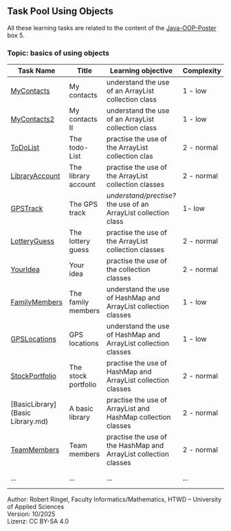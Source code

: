 ## Task Pool Using Objects

All these learning tasks are related to the content of the [Java-OOP-Poster](../JavaPosterOOP_engl.pdf) box 5. 

### Topic: basics of using objects


| **Task Name**                                    | **Title**                         | **Learning objective**                                      | **Complexity** | **Task type**          |
| ------------------------------------------------ | --------------------------------- | ----------------------------------------------------------- | -------------- | ---------------------- |
| [MyContacts](MyContacts.md)                      | My contacts                       | understand the use of an ArrayList collection class         | 1 - low        | worked-out-example     |
| [MyContacts2](MyContacts2.md)                    | My contacts II                    | understand the use of an ArrayList collection class         | 1 - low        | completion task        |
| [ToDoList](ToDoList.md)                          | The todo-List                     | practise the use of the ArrayList collection clas           | 2 - normal     | imitation task         |
| [LibraryAccount](LibraryAccount.md)              | The library account               | practise the use of the ArrayList collection classes        | 2 - normal     | completion task        |
| [GPSTrack](GPSTrack.md)                          | The GPS track                     | *understand/prectise?* the use of an ArrayList collection class         | 1- low         | conventional task      |
| [LotteryGuess](LotteryGuess.md)                  | The lottery guess                 | practise the use of the ArrayList collection classes        | 2 - normal     | conventional task      |
| [YourIdea](YourIdea.md)                          | Your idea                         | practise the use of the collection classes                  | 2 - normal     | non-specific goal task |
| [FamilyMembers](FamilyMembers.md)                | The family members                | understand the use of HashMap and ArrayList collection classes | 1 - low     | worked-out example     |
| [GPSLocations](GPSLocations.md)                  | GPS locations                     | understand the use of HashMap and ArrayList collection classes | 1 - low     | reverse task 	       |
| [StockPortfolio](StockPortfolio.md)              | The stock portfolio               | practise the use of HashMap and ArrayList collection classes | 2 - normal    | imitation task         |
| [BasicLibrary](Basic Library.md)                | A basic library                   | practise the use of ArrayList and HashMap collection classes | 2 - normal    | completion task        | 
| [TeamMembers](TeamMembers.md)                    | Team members                      | practise the use of the HashMap and ArrayList collection classes | 2 - normal | imitation task        |
| ...                                              | ...                               | ...                                                              | ...        | conventional task     |

Author: Robert Ringel, Faculty Informatics/Mathematics, HTWD – University of Applied Sciences  
Version: 10/2025  
Lizenz: CC BY-SA 4.0



